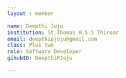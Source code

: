 ```yaml
--- 
layout : member 

name: Deepthi Joju
institution: St.Thomas H.S.S Thiroor
email: deepthipjoju@gmail.com
class: Plus two
role: Software Developer
gihubID: DeepthiPJoju

--- 
```

